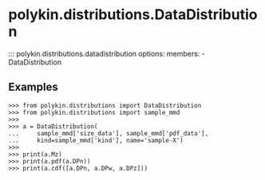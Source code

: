 # polykin.distributions.DataDistribution

::: polykin.distributions.datadistribution
    options:
        members:
            - DataDistribution

## Examples

```pycon exec="on" source="console"
>>> from polykin.distributions import DataDistribution
>>> from polykin.distributions import sample_mmd
>>>
>>> a = DataDistribution(
...     sample_mmd['size_data'], sample_mmd['pdf_data'],
...     kind=sample_mmd['kind'], name='sample-X')
>>>
>>> print(a.Mz)
>>> print(a.pdf(a.DPn))
>>> print(a.cdf([a.DPn, a.DPw, a.DPz]))
```
